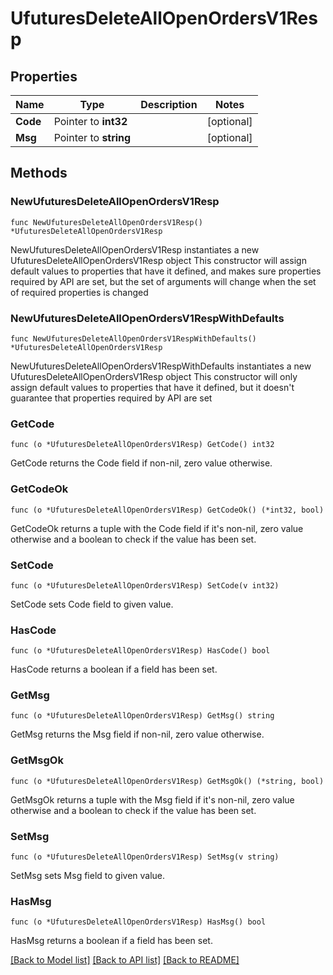 # UfuturesDeleteAllOpenOrdersV1Resp

## Properties

Name | Type | Description | Notes
------------ | ------------- | ------------- | -------------
**Code** | Pointer to **int32** |  | [optional] 
**Msg** | Pointer to **string** |  | [optional] 

## Methods

### NewUfuturesDeleteAllOpenOrdersV1Resp

`func NewUfuturesDeleteAllOpenOrdersV1Resp() *UfuturesDeleteAllOpenOrdersV1Resp`

NewUfuturesDeleteAllOpenOrdersV1Resp instantiates a new UfuturesDeleteAllOpenOrdersV1Resp object
This constructor will assign default values to properties that have it defined,
and makes sure properties required by API are set, but the set of arguments
will change when the set of required properties is changed

### NewUfuturesDeleteAllOpenOrdersV1RespWithDefaults

`func NewUfuturesDeleteAllOpenOrdersV1RespWithDefaults() *UfuturesDeleteAllOpenOrdersV1Resp`

NewUfuturesDeleteAllOpenOrdersV1RespWithDefaults instantiates a new UfuturesDeleteAllOpenOrdersV1Resp object
This constructor will only assign default values to properties that have it defined,
but it doesn't guarantee that properties required by API are set

### GetCode

`func (o *UfuturesDeleteAllOpenOrdersV1Resp) GetCode() int32`

GetCode returns the Code field if non-nil, zero value otherwise.

### GetCodeOk

`func (o *UfuturesDeleteAllOpenOrdersV1Resp) GetCodeOk() (*int32, bool)`

GetCodeOk returns a tuple with the Code field if it's non-nil, zero value otherwise
and a boolean to check if the value has been set.

### SetCode

`func (o *UfuturesDeleteAllOpenOrdersV1Resp) SetCode(v int32)`

SetCode sets Code field to given value.

### HasCode

`func (o *UfuturesDeleteAllOpenOrdersV1Resp) HasCode() bool`

HasCode returns a boolean if a field has been set.

### GetMsg

`func (o *UfuturesDeleteAllOpenOrdersV1Resp) GetMsg() string`

GetMsg returns the Msg field if non-nil, zero value otherwise.

### GetMsgOk

`func (o *UfuturesDeleteAllOpenOrdersV1Resp) GetMsgOk() (*string, bool)`

GetMsgOk returns a tuple with the Msg field if it's non-nil, zero value otherwise
and a boolean to check if the value has been set.

### SetMsg

`func (o *UfuturesDeleteAllOpenOrdersV1Resp) SetMsg(v string)`

SetMsg sets Msg field to given value.

### HasMsg

`func (o *UfuturesDeleteAllOpenOrdersV1Resp) HasMsg() bool`

HasMsg returns a boolean if a field has been set.


[[Back to Model list]](../README.md#documentation-for-models) [[Back to API list]](../README.md#documentation-for-api-endpoints) [[Back to README]](../README.md)


